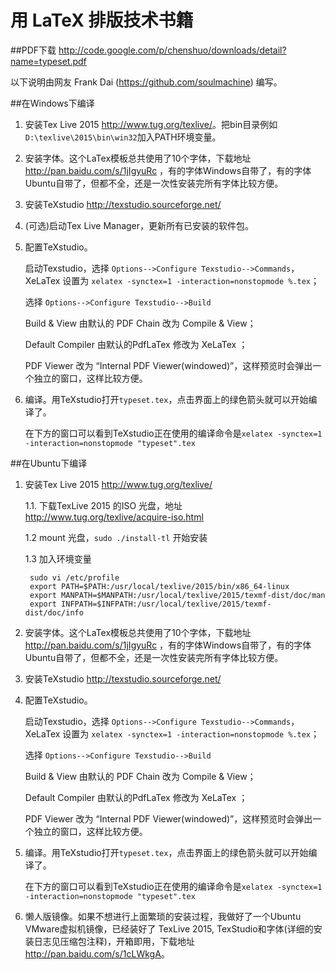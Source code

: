 用 LaTeX 排版技术书籍
=====================
##PDF下载
<http://code.google.com/p/chenshuo/downloads/detail?name=typeset.pdf>

以下说明由网友 Frank Dai (https://github.com/soulmachine) 编写。

##在Windows下编译
1. 安装Tex Live 2015 <http://www.tug.org/texlive/>。把bin目录例如`D:\texlive\2015\bin\win32`加入PATH环境变量。
1. 安装字体。这个LaTex模板总共使用了10个字体，下载地址 <http://pan.baidu.com/s/1jIgyuRc> ，有的字体Windows自带了，有的字体Ubuntu自带了，但都不全，还是一次性安装完所有字体比较方便。
1. 安装TeXstudio <http://texstudio.sourceforge.net/>
1. (可选)启动Tex Live Manager，更新所有已安装的软件包。
1. 配置TeXstudio。

    启动Texstudio，选择 `Options-->Configure Texstudio-->Commands`，XeLaTex 设置为 `xelatex -synctex=1 -interaction=nonstopmode %.tex`；

    选择 `Options-->Configure Texstudio-->Build`

    Build & View 由默认的 PDF Chain 改为 Compile & View；

    Default Compiler 由默认的PdfLaTex 修改为 XeLaTex ；

    PDF Viewer 改为 “Internal PDF Viewer(windowed)”，这样预览时会弹出一个独立的窗口，这样比较方便。

1. 编译。用TeXstudio打开`typeset.tex`，点击界面上的绿色箭头就可以开始编译了。

    在下方的窗口可以看到TeXstudio正在使用的编译命令是`xelatex -synctex=1 -interaction=nonstopmode "typeset".tex`

##在Ubuntu下编译
1. 安装Tex Live 2015 <http://www.tug.org/texlive/>
	
	1.1. 下载TexLive 2015 的ISO 光盘，地址 <http://www.tug.org/texlive/acquire-iso.html>

    1.2 mount 光盘，`sudo ./install-tl` 开始安装

	1.3 加入环境变量

		sudo vi /etc/profile
		export PATH=$PATH:/usr/local/texlive/2015/bin/x86_64-linux
		export MANPATH=$MANPATH:/usr/local/texlive/2015/texmf-dist/doc/man
		export INFPATH=$INFPATH:/usr/local/texlive/2015/texmf-dist/doc/info

1. 安装字体。这个LaTex模板总共使用了10个字体，下载地址 <http://pan.baidu.com/s/1jIgyuRc> ，有的字体Windows自带了，有的字体Ubuntu自带了，但都不全，还是一次性安装完所有字体比较方便。
1. 安装TeXstudio <http://texstudio.sourceforge.net/>
1. 配置TeXstudio。

    启动Texstudio，选择 `Options-->Configure Texstudio-->Commands`，XeLaTex 设置为 `xelatex -synctex=1 -interaction=nonstopmode %.tex`；

    选择 `Options-->Configure Texstudio-->Build`

    Build & View 由默认的 PDF Chain 改为 Compile & View；

    Default Compiler 由默认的PdfLaTex 修改为 XeLaTex ；

    PDF Viewer 改为 “Internal PDF Viewer(windowed)”，这样预览时会弹出一个独立的窗口，这样比较方便。

1. 编译。用TeXstudio打开`typeset.tex`，点击界面上的绿色箭头就可以开始编译了。

    在下方的窗口可以看到TeXstudio正在使用的编译命令是`xelatex -synctex=1 -interaction=nonstopmode "typeset".tex`
1. 懒人版镜像。如果不想进行上面繁琐的安装过程，我做好了一个Ubuntu VMware虚拟机镜像，已经装好了 TexLive 2015, TexStudio和字体(详细的安装日志见压缩包注释)，开箱即用，下载地址 <http://pan.baidu.com/s/1cLWkgA>。
